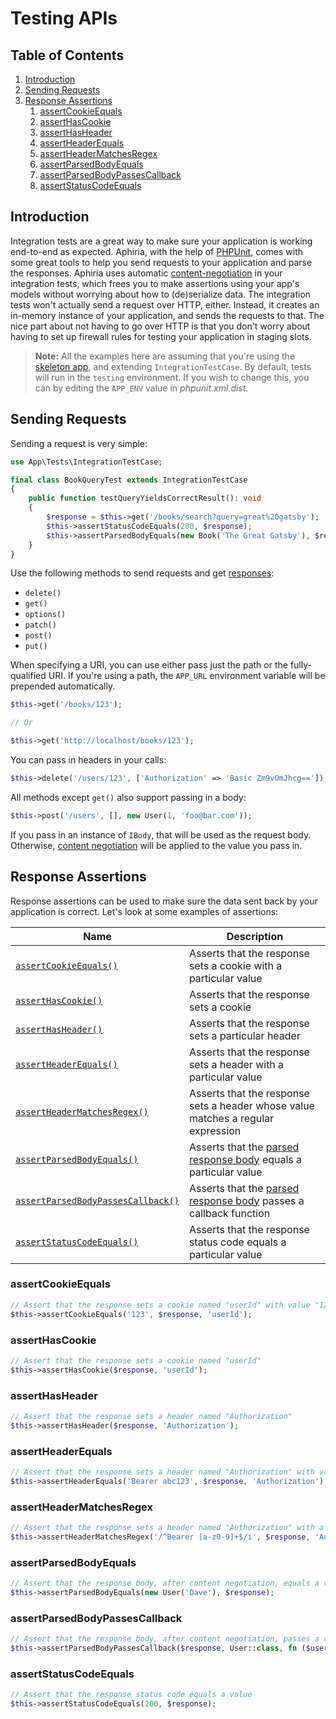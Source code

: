 <h1 id="doc-title">Testing APIs</h1>

<nav class="toc-nav" markdown="1">

<div class="toc-nav-contents" markdown="1">

<h2 id="table-of-contents">Table of Contents</h2>

1. [Introduction](#introduction)
2. [Sending Requests](#sending-requests)
3. [Response Assertions](#response-assertions)
   1. [assertCookieEquals](#assert-cookie-equals)
   2. [assertHasCookie](#assert-has-cookie)
   3. [assertHasHeader](#assert-has-header)
   4. [assertHeaderEquals](#assert-header-equals)
   5. [assertHeaderMatchesRegex](#assert-header-matches-regex)
   6. [assertParsedBodyEquals](#assert-parsed-body-equals)
   7. [assertParsedBodyPassesCallback](#assert-parsed-body-passes-callback)
   8. [assertStatusCodeEquals](#assert-status-code-equals)

</div>

</nav>

<h2 id="introduction">Introduction</h2>

Integration tests are a great way to make sure your application is working end-to-end as expected.  Aphiria, with the help of <a href="https://phpunit.de/" target="_blank">PHPUnit</a>, comes with some great tools to help you send requests to your application and parse the responses.  Aphiria uses automatic [content-negotiation](content-negotiation.md) in your integration tests, which frees you to make assertions using your app's models without worrying about how to (de)serialize data.  The integration tests won't actually send a request over HTTP, either.  Instead, it creates an in-memory instance of your application, and sends the requests to that.  The nice part about not having to go over HTTP is that you don't worry about having to set up firewall rules for testing your application in staging slots.

> **Note:** All the examples here are assuming that you're using the <a href="https://github.com/aphiria/app" target="_blank">skeleton app</a>, and extending `IntegrationTestCase`.  By default, tests will run in the `testing` environment.  If you wish to change this, you can by editing the `APP_ENV` value in _phpunit.xml.dist_.

<h2 id="sending-requests">Sending Requests</h2>

Sending a request is very simple:

```php
use App\Tests\IntegrationTestCase;

final class BookQueryTest extends IntegrationTestCase
{
    public function testQueryYieldsCorrectResult(): void
    {
        $response = $this->get('/books/search?query=great%20gatsby');
        $this->assertStatusCodeEquals(200, $response);
        $this->assertParsedBodyEquals(new Book('The Great Gatsby'), $response);
    }
}
```

Use the following methods to send requests and get [responses](http-responses.md):

* `delete()`
* `get()`
* `options()`
* `patch()`
* `post()`
* `put()`

When specifying a URI, you can use either pass just the path or the fully-qualified URI.  If you're using a path, the `APP_URL` environment variable will be prepended automatically.

```php
$this->get('/books/123');

// Or

$this->get('http://localhost/books/123');
```

You can pass in headers in your calls:

```php
$this->delete('/users/123', ['Authorization' => 'Basic Zm9vOmJhcg==']);
```

All methods except `get()` also support passing in a body:

```php
$this->post('/users', [], new User(1, 'foo@bar.com'));
```

If you pass in an instance of `IBody`, that will be used as the request body.  Otherwise, [content negotiation](content-negotiation.md) will be applied to the value you pass in.

<h2 id="response-assertions">Response Assertions</h2>

Response assertions can be used to make sure the data sent back by your application is correct.  Let's look at some examples of assertions:

Name | Description
------ | ------
[`assertCookieEquals()`](#assert-cookie-equals) | Asserts that the response sets a cookie with a particular value
[`assertHasCookie()`](#assert-has-cookie) | Asserts that the response sets a cookie
[`assertHasHeader()`](#assert-has-header) | Asserts that the response sets a particular header
[`assertHeaderEquals()`](#assert-header-equals) | Asserts that the response sets a header with a particular value
[`assertHeaderMatchesRegex()`](#assert-header-matches-regex) | Asserts that the response sets a header whose value matches a regular expression
[`assertParsedBodyEquals()`](#assert-parsed-body-equals) | Asserts that the [parsed response body](content-negotiation.md) equals a particular value
[`assertParsedBodyPassesCallback()`](#assert-parsed-body-passes-callback) | Asserts that the [parsed response body](content-negotiation.md) passes a callback function
[`assertStatusCodeEquals()`](#assert-status-code-equals) | Asserts that the response status code equals a particular value

<h3 id="assert-cookie-equals">assertCookieEquals</h3>

```php
// Assert that the response sets a cookie named "userId" with value "123"
$this->assertCookieEquals('123', $response, 'userId');
```

<h3 id="assert-has-cookie">assertHasCookie</h3>

```php
// Assert that the response sets a cookie named "userId"
$this->assertHasCookie($response, 'userId');
```

<h3 id="assert-has-header">assertHasHeader</h3>

```php
// Assert that the response sets a header named "Authorization"
$this->assertHasHeader($response, 'Authorization');
```

<h3 id="assert-header-equals">assertHeaderEquals</h3>

```php
// Assert that the response sets a header named "Authorization" with value "Bearer abc123"
$this->assertHeaderEquals('Bearer abc123', $response, 'Authorization');
```

<h3 id="assert-header-matches-regex">assertHeaderMatchesRegex</h3>

```php
// Assert that the response sets a header named "Authorization" with a value that passes the regex
$this->assertHeaderMatchesRegex('/^Bearer [a-z0-9]+$/i', $response, 'Authorization');
```

<h3 id="assert-parsed-body-equals">assertParsedBodyEquals</h3>

```php
// Assert that the response body, after content negotiation, equals a value
$this->assertParsedBodyEquals(new User('Dave'), $response);
```

<h3 id="assert-parsed-body-passes-callback">assertParsedBodyPassesCallback</h3>

```php
// Assert that the response body, after content negotiation, passes a callback
$this->assertParsedBodyPassesCallback($response, User::class, fn ($user) => $user->name === 'Dave');
```

<h3 id="assert-status-code-equals">assertStatusCodeEquals</h3>

```php
// Assert that the response status code equals a value
$this->assertStatusCodeEquals(200, $response);
```
